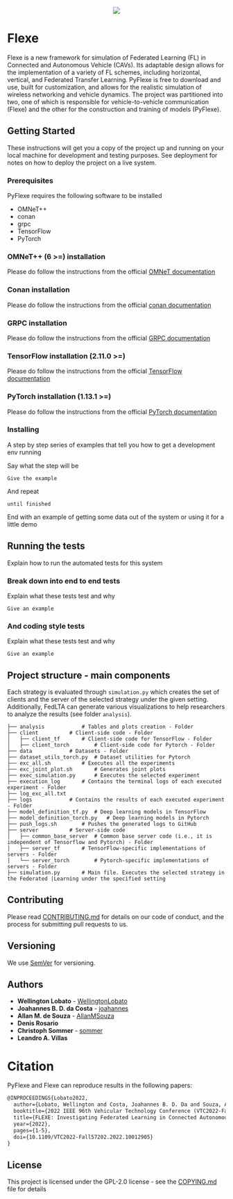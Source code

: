 <p align="center">
  <img src=img/Flexe_logo.png>
</p>

# Flexe
Flexe is a new framework for simulation of Federated Learning (FL) in Connected and Autonomous Vehicle (CAVs). Its adaptable design allows for the implementation of a variety of FL schemes, including horizontal, vertical, and Federated Transfer Learning. PyFlexe is free to download and use, built for customization, and allows for the realistic simulation of wireless networking and vehicle dynamics. The project was partitioned into two, one of which is responsible for vehicle-to-vehicle communication (Flexe) and the other for the construction and training of models (PyFlexe).

## Getting Started

These instructions will get you a copy of the project up and running on your local machine for development and testing purposes. See deployment for notes on how to deploy the project on a live system.

### Prerequisites
PyFlexe requires the following software to be installed 

- OMNeT++
- conan
- grpc
- TensorFlow
- PyTorch

### OMNeT++ (6 >=) installation
Please do follow the instructions from the official [OMNeT documentation](https://doc.omnetpp.org/omnetpp/InstallGuide.pdf)

### Conan installation
Please do follow the instructions from the official [conan documentation](https://docs.conan.io/en/latest/installation.html)

### GRPC installation
Please do follow the instructions from the official [GRPC documentation](https://grpc.io/docs/languages/python/quickstart/)

### TensorFlow installation (2.11.0 >=)
Please do follow the instructions from the official [TensorFlow documentation](https://www.tensorflow.org/install)

### PyTorch installation (1.13.1 >=)
Please do follow the instructions from the official [PyTorch documentation](https://pytorch.org/tutorials/beginner/basics/intro.html)

### Installing

A step by step series of examples that tell you how to get a development env running

Say what the step will be

```
Give the example
```

And repeat

```
until finished
```

End with an example of getting some data out of the system or using it for a little demo

## Running the tests

Explain how to run the automated tests for this system

### Break down into end to end tests

Explain what these tests test and why

```
Give an example
```

### And coding style tests

Explain what these tests test and why

```
Give an example
```

## Project structure - main components 

Each strategy is evaluated through `simulation.py` which creates the set of clients and the server of the selected strategy under the given setting.
Additionally, FedLTA can generate various visualizations to help researchers to analyze the results (see folder `analysis`).

    ├── analysis 			# Tables and plots creation - Folder
    ├── client 			# Client-side code - Folder
    │   ├── client_tf		# Client-side code for TensorFlow - Folder
    │   ├── client_torch		# Client-side code for Pytorch - Folder
    ├── data			# Datasets - Folder
    ├── dataset_utils_torch.py	# Dataset utilities for Pytorch
    ├── exc_all.sh			# Executes all the experiments
    ├── exc_joint_plot.sh		# Generates joint plots 
    ├── exec_simulation.py		# Executes the selected experiment
    ├── execution_log		# Contains the terminal logs of each executed experiment - Folder
    ├── log_exc_all.txt
    ├── logs			# Contains the results of each executed experiment - Folder
    ├── model_definition_tf.py	# Deep learning models in TensorFlow
    ├── model_definition_torch.py	# Deep learning models in Pytorch
    ├── push_logs.sh		# Pushes the generated logs to GitHub 
    ├── server			# Server-side code
    │   ├── common_base_server	# Common base server code (i.e., it is independent of Tensorflow and Pytorch) - Folder
    │   ├── server_tf		# TensorFlow-specific implementations of servers - Folder
    │   └── server_torch		# Pytorch-specific implementations of servers - Folder
    ├── simulation.py		# Main file. Executes the selected strategy in the Federated |Learning under the specified setting

## Contributing

Please read [CONTRIBUTING.md](https://gist.github.com/PurpleBooth/b24679402957c63ec426) for details on our code of conduct, and the process for submitting pull requests to us.

## Versioning

We use [SemVer](http://semver.org/) for versioning. 

## Authors

* **Wellington Lobato** - [WellingtonLobato](https://github.com/WellingtonLobato)
* **Joahannes B. D. da Costa** - [joahannes](https://github.com/joahannes)
* **Allan M. de Souza** - [AllanMSouza](https://github.com/AllanMSouza)
* **Denis Rosario**
* **Christoph Sommer** - [sommer](https://github.com/sommer)
* **Leandro A. Villas**

# Citation

PyFlexe and Flexe can reproduce results in the following papers:

```tex
@INPROCEEDINGS{Lobato2022,
  author={Lobato, Wellington and Costa, Joahannes B. D. Da and Souza, Allan M. de and Rosário, Denis and Sommer, Christoph and Villas, Leandro A.},
  booktitle={2022 IEEE 96th Vehicular Technology Conference (VTC2022-Fall)}, 
  title={FLEXE: Investigating Federated Learning in Connected Autonomous Vehicle Simulations}, 
  year={2022},
  pages={1-5},
  doi={10.1109/VTC2022-Fall57202.2022.10012905}
}
```

## License

This project is licensed under the GPL-2.0 license - see the [COPYING.md](COPYING.md) file for details
